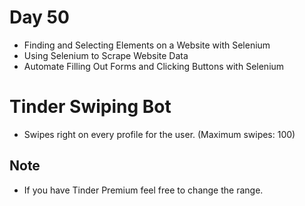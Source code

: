 # Day 50

- Finding and Selecting Elements on a Website with Selenium
- Using Selenium to Scrape Website Data
- Automate Filling Out Forms and Clicking Buttons with Selenium

# Tinder Swiping Bot

- Swipes right on every profile for the user. (Maximum swipes: 100)

## Note

- If you have Tinder Premium feel free to change the range.